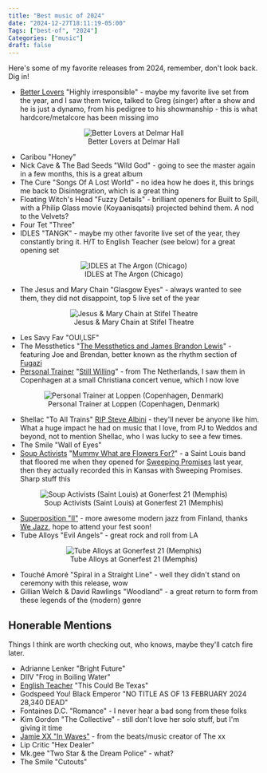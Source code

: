 ```yaml
---
title: "Best music of 2024"
date: "2024-12-27T18:11:19-05:00"
Tags: ["best-of", "2024"]
Categories: ["music"] 
draft: false
---
```

Here's some of my favorite releases from 2024, remember, don't look back. Dig in!
* [Better Lovers](https://betterloversband.com/) "Highly irresponsible" - maybe my favorite live set from the year, and I saw them twice, talked to Greg (singer) after a show and he is just a dynamo, from his pedigree to his showmanship - this is what hardcore/metalcore has been missing imo

<div align="center">
	<figure>
		<img src="/2024/live-better-lovers.jpg" alt="Better Lovers at Delmar Hall">
		<figcaption>Better Lovers at Delmar Hall</figcaption>
	</figure>
</div>

* Caribou "Honey"
* Nick Cave & The Bad Seeds "Wild God" - going to see the master again in a few months, this is a great album
* The Cure "Songs Of A Lost World" - no idea how he does it, this brings me back to Disintegration, which is a great thing
* Floating Witch's Head "Fuzzy Details" - brilliant openers for Built to Spill, with a Philip Glass movie (Koyaanisqatsi) projected behind them. A nod to the Velvets?
* Four Tet "Three"
* IDLES "TANGK" - maybe my other favorite live set of the year, they constantly bring it. H/T to English Teacher (see below) for a great opening set
<div align="center">
	<figure>
		<img src="/2024/live-idles.jpg" alt="IDLES at The Argon (Chicago)">
		<figcaption>IDLES at The Argon (Chicago)</figcaption>
	</figure>
</div>

* The Jesus and Mary Chain "Glasgow Eyes" - always wanted to see them, they did not disappoint, top 5 live set of the year
<div align="center">
	<figure>
		<img src="/2024/live-jamc.jpg" alt="Jesus & Mary Chain at Stifel Theatre">
		<figcaption>Jesus & Mary Chain at Stifel Theatre</figcaption>
	</figure>
</div>

* Les Savy Fav "OUI,LSF"
* The Messthetics "[The Messthetics and James Brandon Lewis](https://f4.bcbits.com/img/a1214633140_10.jpg)" - featuring Joe and Brendan, better known as the rhythm section of [Fugazi](https://en.wikipedia.org/wiki/Fugazi)
* [Personal Trainer](https://personaltrainer.bandcamp.com/) "[Still Willing](https://personaltrainer.bandcamp.com/album/still-willing)" - from The Netherlands, I saw them in Copenhagen at a small Christiana concert venue, which I now love
<div align="center">
	<figure>
		<img src="/2024/live-personal-trainer.jpg" alt="Personal Trainer at Loppen (Copenhagen, Denmark)">
		<figcaption>Personal Trainer at Loppen (Copenhagen, Denmark)</figcaption>
</figcaption>
	</figure>
</div>

* Shellac "To All Trains" [RIP Steve Albini](https://en.wikipedia.org/wiki/Steve_Albini) - they'll never be anyone like him. What a huge impact he had on music that I love, from PJ to Weddos and beyond, not to mention Shellac, who I was lucky to see a few times.
* The Smile "Wall of Eyes"
* [Soup Activists](https://soupactivists.bandcamp.com/) "[Mummy What are Flowers For?](https://soupactivists.bandcamp.com/album/mummy-what-are-flowers-for)" - a Saint Louis band that floored me when they opened for [Sweeping Promises](https://sweepingpromises.com/) last year, then they actually recorded this in Kansas with Sweeping Promises. Sharp stuff this
<div align="center">
	<figure>
		<img src="/2024/live-soup-activists.jpg" alt="Soup Activists (Saint Louis) at Gonerfest 21 (Memphis)">
		<figcaption>Soup Activists (Saint Louis) at Gonerfest 21 (Memphis)</figcaption>
</figcaption>
	</figure>
</div>

* [Superposition "II"](https://wejazzrecords.bandcamp.com/album/ii-2) - more awesome modern jazz from Finland, thanks [We Jazz](https://wejazzrecords.bandcamp.com/), hope to attend your fest soon! 
* Tube Alloys "Evil Angels" - great rock and roll from LA
<div align="center">
	<figure>
		<img src="/2024/live-tube-alloys.jpg" alt="Tube Alloys at Gonerfest 21 (Memphis)">
		<figcaption>Tube Alloys at Gonerfest 21 (Memphis)</figcaption>
</figcaption>
	</figure>
</div>

* Touché Amoré "Spiral in a Straight Line" - well they didn't stand on ceremony with this release, wow
* Gillian Welch & David Rawlings "Woodland" - a great return to form from these legends of the (modern) genre

## Honerable Mentions

Things I think are worth checking out, who knows, maybe they'll catch fire later.

* Adrianne Lenker "Bright Future"
* DIIV "Frog in Boiling Water"
* [English Teacher](https://www.englishteacherband.com/) "This Could Be Texas"
* Godspeed You! Black Emperor "NO TITLE AS OF 13 FEBRUARY 2024 28,340 DEAD"
* Fontaines D.C. "Romance" - I never hear a bad song from these folks
* Kim Gordon "The Collective" - still don't love her solo stuff, but I'm giving it time
* [Jamie XX "In Waves"](https://jamiexx.bandcamp.com/album/in-waves) - from the beats/music creator of The xx
* Lip Critic "Hex Dealer"
* Mk.gee "Two Star & the Dream Police" - what?
* The Smile "Cutouts"


